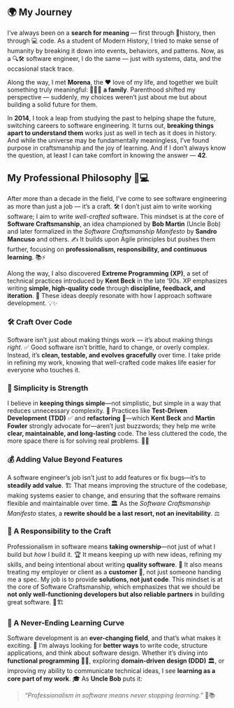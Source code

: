## 🌍 My Journey  

I’ve always been on a **search for meaning** — first through 📜history, then through 💻 code. As a student of Modern History, I tried to make sense of humanity by breaking it down into events, behaviors, and patterns. Now, as a 🔍🛠 software engineer, I do the same — just with systems, data, and the occasional stack trace.

Along the way, I met **Morena**, the ❤️ love of my life, and together we built something truly meaningful: 👨‍👩‍👦 **a family**. Parenthood shifted my perspective — suddenly, my choices weren’t just about me but about building a solid future for them.

In **2014**, I took a leap from studying the past to helping shape the future, switching careers to software engineering. It turns out, **breaking things apart to understand them** works just as well in tech as it does in history. And while the universe may be fundamentally meaningless, I’ve found purpose in craftsmanship and the joy of learning. And if I don’t always know the question, at least I can take comfort in knowing the answer — **42**.  

## My Professional Philosophy 🚀💻  

After more than a decade in the field, I’ve come to see software engineering as more than just a job — it’s a craft. 🛠️ I don’t just aim to write working software; I aim to write *well-crafted* software. This mindset is at the core of **Software Craftsmanship**, an idea championed by **Bob Martin** (Uncle Bob) and later formalized in the *Software Craftsmanship Manifesto* by **Sandro Mancuso** and others. ✍️ It builds upon Agile principles but pushes them further, focusing on **professionalism, responsibility, and continuous learning**. 📚⚡

Along the way, I also discovered **Extreme Programming (XP)**, a set of technical practices introduced by **Kent Beck** in the late ’90s. XP emphasizes writing **simple, high-quality code** through **discipline, feedback, and iteration**. 🔄 These ideas deeply resonate with how I approach software development. 💡✨  

### 🛠️ Craft Over Code
Software isn’t just about making things work — it’s about making things *right*. ✅ Good software isn’t brittle, hard to change, or overly complex. Instead, it’s **clean, testable, and evolves gracefully** over time. I take pride in refining my work, knowing that well-crafted code makes life easier for everyone who touches it.  

### 🎯 Simplicity is Strength  
I believe in **keeping things simple**—not simplistic, but simple in a way that reduces unnecessary complexity. 🤯 Practices like **Test-Driven Development (TDD)** ✅ and **refactoring** 🧼—which **Kent Beck** and **Martin Fowler** strongly advocate for—aren’t just buzzwords; they help me write **clear, maintainable, and long-lasting** code. The less cluttered the code, the more space there is for solving real problems. 🧩💡  

### 💰 Adding Value Beyond Features  
A software engineer’s job isn’t just to add features or fix bugs—it’s to **steadily add value**. 🏗️ That means improving the structure of the codebase, making systems easier to change, and ensuring that the software remains flexible and maintainable over time. 🏛️ As the *Software Craftsmanship Manifesto* states, a **rewrite should be a last resort, not an inevitability**. ⚖️  

### 🤝 A Responsibility to the Craft  
Professionalism in software means **taking ownership**—not just of what I build but *how* I build it. 🏆 It means keeping up with new ideas, refining my skills, and being intentional about writing **quality software**. 🧠 It also means treating my employer or client as a **customer** 🤵, not just someone handing me a spec. My job is to provide **solutions, not just code**. This mindset is at the core of Software Craftsmanship, which emphasizes that we should be **not only well-functioning developers but also reliable partners** in building great software. 🎨🏗️  

### 🔄 A Never-Ending Learning Curve  
Software development is an **ever-changing field**, and that’s what makes it exciting. 🚀 I’m always looking for **better ways** to write code, structure applications, and think about software design. Whether it’s diving into **functional programming** 🧑‍💻, exploring **domain-driven design (DDD)** 🏛️, or improving my ability to communicate technical ideas, I see **learning as a core part of my work**. 🎓 As **Uncle Bob** puts it:  

> *“Professionalism in software means never stopping learning.”* 🎯📚  

